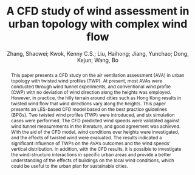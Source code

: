 ---
layout: technique
title: "A CFD study of wind assessment in urban topology with complex wind flow"
classifications:
    system_type: "False"
    technique: "False"
    design_study: "False"
    evaluation: "False"
    data: "False"
    analysis: "True"
    generation: "False"
    curation_and_transformation: "False"
    management: "False"
    modeling: "True"
    urban_analysis: "True"
    visualization: "False"
    sunlight_access: "False"
    wind_ventilation: "True"
    view_impact: "False"
    energy: "False"
    damage_and_disaster_management: "False"
    climate: "False"
    sound: "False"
    property_cadastre: "False"
    others: "False"
    lookup: "False"
    browse: "True"
    locate: "False"
    explore: "False"
    identify: "False"
    compare: "False"
    summarize: "False"
    distribution: "True"
    trends: "False"
    outliers: "True"
    extremes: "False"
    features: "True"
    target_discovery: "False"
    target_access: "True"
    spatial_relation: "True"
    buildings: "True"
    streets: "True"
    nature: "False"
    uniform_discretization: "False"
    structural_subdivision: "False"
    univariate: "True"
    multivariate: "False"
    volumetric: "True"
    temporal: "True"
    sensing: "False"
    statistical: "False"
    simulation_based: "True"
    learning_based: "False"
    surveyed: "False"
    site: "False"
    block: "False"
    multi_block: "True"
    city: "False"
    va_wo_model: "False"
    post_model: "True"
    model_integrated: "False"
    assisted_models: "False"
    overlay: "True"
    embedded: "False"
    linked: "False"
    temporal_jx: "False"
    spatial_jx: "False"
    filter: "False"
    aggregate: "True"
    embed: "False"
    glyphs: "True"
    bar_charts: "False"
    scatterplots: "False"
    matrix: "False"
    parallel_coordinates: "False"
    map_2d: "True"
    map_3d: "True"
    walking: "False"
    steering: "False"
    selection_based: "False"
    manipulation_based: "True"
    distortion: "False"
    ghosting: "False"
    culling: "False"
    birds_view: "False"
    multi_view: "False"
    assisted_steering: "False"
    other: "False"
    vr_cave: "False"
    ar: "False"
    desktop: "True"
    mobile: "False"
    case_study: "True"
    user_study: "False"
    statistical_evaluation: "True"
    expert_interviews: "False"
key: "WEWHT76N"
item_type: "journalArticle"
publication_year: "2021"
author: "Zhang, Shaowei; Kwok, Kenny C.S.; Liu, Haihong; Jiang, Yunchao; Dong, Kejun; Wang, Bo"
publication_title: "Sustainable Cities and Society"
isbn: "nan"
issn: "22106707"
doi: "10.1016/j.scs.2021.103006"
url_paper: "https://linkinghub.elsevier.com/retrieve/pii/S2210670721002912"
abstract_note: "nan"
date_added: "2023-01-30 00:35:38"
date_modified: "2023-01-30 00:35:38"
access_date: "2023-01-30 00:35:38"
pages: "103006"
num_pages: "nan"
issue: "nan"
volume: "71.0"
number_of_volumes: "nan"
journal_abbreviation: "Sustainable Cities and Society"
short_title: "nan"
series: "nan"
series_number: "nan"
series_text: "nan"
series_title: "nan"
publisher: "nan"
place: "nan"
language: "en"
rights: "nan"
type: "nan"
archive: "nan"
archive_location: "nan"
library_catalog: "DOI.org (Crossref)"
call_number: "nan"
extra: "nan"
notes: "nan"
link_attachments: "nan"
manual_tags: "nan"
automatic_tags: "nan"
editor: "nan"
series_editor: "nan"
translator: "nan"
contributor: "nan"
attorney_agent: "nan"
book_author: "nan"
cast_member: "nan"
commenter: "nan"
composer: "nan"
cosponsor: "nan"
counsel: "nan"
interviewer: "nan"
producer: "nan"
recipient: "nan"
reviewed_author: "nan"
scriptwriter: "nan"
words_by: "nan"
guest: "nan"
number: "nan"
edition: "nan"
running_time: "nan"
scale: "nan"
medium: "nan"
artwork_size: "nan"
filing_date: "nan"
application_number: "nan"
assignee: "nan"
issuing_authority: "nan"
country: "nan"
meeting_name: "nan"
conference_name: "nan"
court: "nan"
references: "nan"
reporter: "nan"
legal_status: "nan"
priority_numbers: "nan"
programming_language: "nan"
version: "nan"
system: "nan"
code: "nan"
code_number: "nan"
section: "nan"
session: "nan"
committee: "nan"
history: "nan"
legislative_body: "nan"
abstract: "This paper presents a CFD study on the air ventilation assessment (AVA) in urban topology with twisted wind profiles (TWP). At present, most AVAs were conducted through wind tunnel experiments, and conventional wind profile (CWP) with no deviation of wind direction along the heights was employed. However, in practice, the hilly terrain around cities such as Hong Kong results in twisted wind flow that wind directions vary along the heights. This paper presents an LES-based CFD model based on the best practice guidelines (BPGs). Two twisted wind profiles (TWP) were introduced, and six simulation cases were performed. The CFD predicted wind speeds were validated against wind tunnel measurements in the literature, and good agreement was achieved. With the aid of the CFD model, wind conditions over heights were investigated, and the effects of twisted wind were evaluated. The results indicated a significant influence of TWPs on the AVA’s outcomes and the wind speeds’ vertical distribution. In addition, with the CFD results, it is possible to investigate the wind-structure interactions in specific urban areas and provide a better understanding of the effects of buildings on the local wind conditions, which could be useful to the urban plan for sustainable cities."
---